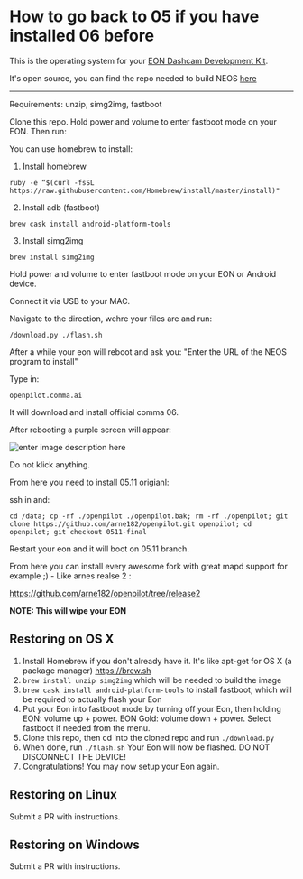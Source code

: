 How to go back to 05 if you have installed 06 before
======

This is the operating system for your [EON Dashcam Development Kit](https://shop.comma.ai/products/eon-dashcam-devkit).

It's open source, you can find the repo needed to build NEOS [here](https://github.com/commaai/eon-neos-builder)


------

Requirements: unzip, simg2img, fastboot

Clone this repo. Hold power and volume to enter fastboot mode on your EON. Then run:

You can use homebrew to install: 

1. Install homebrew

```
ruby -e “$(curl -fsSL https://raw.githubusercontent.com/Homebrew/install/master/install)"
```
2. Install adb (fastboot)

```
brew cask install android-platform-tools
```

3. Install simg2img
```
brew install simg2img
```

Hold power and volume to enter fastboot mode on your EON or Android device. 

Connect it via USB to your MAC.

Navigate to the direction, wehre your files are and run:

```
/download.py ./flash.sh
```

After a while your eon will reboot and ask you: "Enter the URL of the NEOS program to install"

Type in:

```
openpilot.comma.ai
```

It will download and install official comma 06. 

After rebooting a purple screen will appear: 

![enter image description here](https://cdn.discordapp.com/attachments/555026950067060736/597766347031838723/image0.jpg)


Do not klick anything. 

From here you need to install 05.11 origianl:

ssh in and: 

```
cd /data; cp -rf ./openpilot ./openpilot.bak; rm -rf ./openpilot; git clone https://github.com/arne182/openpilot.git openpilot; cd openpilot; git checkout 0511-final
```

Restart your eon and it will boot on 05.11 branch. 

From here you can install every awesome fork with great mapd support for example ;) - Like arnes realse 2 :

https://github.com/arne182/openpilot/tree/release2



<b>NOTE: This will wipe your EON</b>

Restoring on OS X
------

1. Install Homebrew if you don't already have it. It's like apt-get for OS X (a package manager) https://brew.sh
2. `brew install unzip simg2img` which will be needed to build the image
3. `brew cask install android-platform-tools` to install fastboot, which will be required to actually flash your Eon
4. Put your Eon into fastboot mode by turning off your Eon, then holding EON: volume up + power. EON Gold: volume down + power. Select fastboot if needed from the menu.
5. Clone this repo, then cd into the cloned repo and run `./download.py`
6. When done, run `./flash.sh` Your Eon will now be flashed. DO NOT DISCONNECT THE DEVICE!
7. Congratulations! You may now setup your Eon again.

Restoring on Linux
------
Submit a PR with instructions.

Restoring on Windows
------
Submit a PR with instructions.
